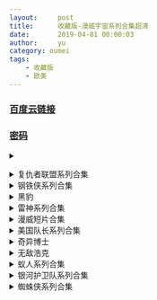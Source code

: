 ```yaml
---
layout:     post
title:      收藏版-漫威宇宙系列合集超清
date:       2019-04-01 00:00:03
author:     yu
category: oumei
tags:
    - 收藏版
    - 欧美
---
```

### [百度云链接](https://mubu.com/doc/C63X95XGh1)
### [密码](https://www.510ka.com/details/A20F2DE7)
<details><summary>

</summary><pre>

</pre></details>

<details><summary>复仇者联盟系列合集</summary><pre>
复仇者联盟.2012.BluRay.1080p.x265.10bit.2Audio.mkv [7.19GB]
复仇者联盟4.HD高清.mp4  [5.44GB]
复仇者联盟2：奥创纪元.2015.BluRay.1080p.x265.10bit.2Audio.mkv [5.56GB]
复仇者联盟3:无限战争.2018.BD1080P.X264.AAC.中英.CHS-ENG.mp4 [7.77GB]
The Avengers.2012.BluRay.1080p.x264.AAC6.2Audios.中英.mp4 [6.94GB]
</pre></details>

<details><summary>钢铁侠系列合集</summary><pre>
钢铁侠.Iron.Man.2008.BluRay.1080p.x265.10bit.HDR.2Audio.mkv [7.21GB]
钢铁侠2.Iron.Man.2.2010.BluRay.1080p.x265.10bit.HDR.2Audio.mkv [7.85GB]
钢铁侠3.Iron.Man.3.2013.BluRay.1080p.x265.10bit.HDR.2Audio.mkv [6.11GB]
</pre></details>

<details><summary>黑豹</summary><pre>
Black.Panther.2018.BD720P.国英双语.中英双字.mp4 [2.98GB]
</pre></details>

<details><summary>雷神系列合集</summary><pre>
Thor 2：The.Dark.World.2013.BluRay.1080p中英特效字幕.mkv [5.30GB]
Thor 3：Ragnarök.2017.BD1080P.X264.AAC.English&Mandarin.CHS-ENG.MF.mp4 [6.88GB]
Thor.2011.BluRay.1080p中英特效字幕.mkv [5.43GB]
</pre></details>

<details><summary>漫威短片合集</summary><pre>
A.Funny.Thing.Happened.on.the.Way.to.Thor's.Hammer.2011.BluRay.1080p.x265.10bit.mkv [69.73MB]
Agent.Carter.2013.BluRay.1080p.x265.10bit.mkv [311.61MB]
All.Hail.the.King.2014.BluRay.1080p.x265.10bit.mkv [288.33MB]
Item.47.2012.BluRay.1080p.x265.10bit.mkv [241.04MB]
The.Consultant.2011.BluRay.1080p.x265.10bit.mkv [67.80MB]
</pre></details>

<details><summary>美国队长系列合集</summary><pre>
美国队长.Captain.America.The.First.A.v.e.n.g.e.r.2011.BluRay.1080p.x265.10bit.2Audio.mkv [5.05GB]
美国队长2.Captain.America.The.Winter.Soldier.2014.BluRay.1080p.x265.10bit.2Audio.mkv [5.12GB]
美国队长3.Captain.America.Civil.War.2016.IMAX.BluRay.1080p.x265.10bit.2Audio.mkv [6.35GB]
</pre></details>

<details><summary>奇异博士</summary><pre>
Doctor.Strange.2016.BD1080P.X264.AAC.English&Mandarin.CHS-ENG.mp4 [6.05GB]
</pre></details>

<details><summary>无敌浩克</summary><pre>
无敌浩克.The.Incredible.Hulk.2008.BluRay.1080p.x265.10bit.2Audio.mkv [6.06GB]
</pre></details>

<details><summary>蚁人系列合集</summary><pre>
Ant-Man.and.the.Wasp.2018.Bluray.1080p.x264.AC3.XH.中英特效字幕.mp4 [1.98GB]
Ant.Man.2015.BD1080P.X264.AAC.English&Mandarin.CHS-ENG.mp4 [6.14GB]
</pre></details>

<details><summary>银河护卫队系列合集</summary><pre>
银河护卫队.Guardians.of.the.Galaxy.2014.BluRay.1080p.x265.10bit.2Audio.mkv [4.91GB]
银河护卫队2.Guardians.of.the.Galaxy.Vol.2.2017.BluRay.1080p.x265.10bit.2Audio.mkv [6.45GB]
</pre></details>

<details><summary>蜘蛛侠系列合集</summary><pre>
蜘蛛侠2.Spider-Man.2.2004.BD.1080p.H264.AC3.DD5.1.2Audios.mkv [7.92GB]
蜘蛛侠.Spider-Man.2002.BD1080p.H264.AC3.DD5.1.2Audios.mkv [9.85GB]
蜘蛛侠3.Spider-Man.3.2007.BD1080p.H264.AC3.DD5.1.2Audios.mkv [8.04GB]
蜘蛛侠：英雄归来.Spider-Man.Homecoming.2017.1080p.BDRip.国英双语.中英特效字幕.V2.mp4 [2.23GB]
蜘蛛侠：英雄归来.Spider.Man.Homecoming.2017.BluRay.1080p.x264.DTS.2Audios-CMCT.mkv [11.00GB]
超凡蜘蛛侠2：电光人崛起.The.Amazing.Spider-Man.2.2014.BluRay.1080P.x265-10bit.HEVC.AAC(5.1).2Audios.mkv [2.25GB]
蜘蛛侠4/超凡蜘蛛侠.The.Amazing.Spider-Man.2012.Blu-Ray.1080P.x265.10bit.HEVC.AAC(5.1).2Audios.mkv [2.19GB]
蜘蛛侠.Spider-Man.Ⅰ.2002.BluRay.720p.x264.AC3-CMCT.mkv [2.21GB]
蜘蛛侠2.Spider-Man.Ⅱ.2004.BluRay.720p.x264.AC3-CMCT.mkv [2.45GB]
蜘蛛侠3.Spider-Man.Ⅲ.2007.BluRay.720p.x264.AC3-CMCT.mkv [2.51GB]
超凡蜘蛛侠2：电光人崛起.The.Amazing.Spider-Man.2.2014.中英字幕.mp4 [2.24GB]
蜘蛛侠4/超凡蜘蛛侠.The.Amazing.Spider-Man.2012.BD720P.X264.AAC.English&Mandarin.CHS-ENG.mp4 [3.01GB]
蜘蛛侠：平行宇宙.Venom.2018.WEB-DL.1080P.x265.10bit.DD5.1.英国双语.内封特效中英.mkv [3.23GB]
蜘蛛侠：英雄远征/蜘蛛侠：决战千里.Spider-Man: Far From Home.1080P.中英字幕.mkv [3.74GB]
</pre></details>
